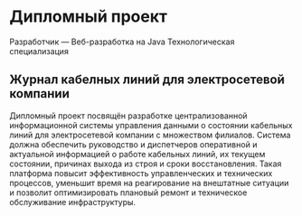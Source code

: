 # Дипломный проект
Разработчик — Веб-разработка на Java
Технологическая специализация
## Журнал кабелных линий для электросетевой компании

Дипломный проект посвящён разработке централизованной информационной системы управления данными о состоянии кабельных линий для электросетевой компании с множеством филиалов. Система должна обеспечить руководство и диспетчеров оперативной и актуальной информацией о работе кабельных линий, их текущем состоянии, причинах выхода из строя и сроки восстановления. Такая платформа повысит эффективность управленческих и технических процессов, уменьшит время на реагирование на внештатные ситуации и позволит оптимизировать плановый ремонт и техническое обслуживание инфраструктуры.
